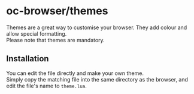 # oc-browser/themes
Themes are a great way to customise your browser. They add colour and allow special formatting.<br>
Please note that themes are mandatory.

## Installation
You can edit the file directly and make your own theme.<br>
Simply copy the matching file into the same directory as the browser, and edit the file's name to `theme.lua`.
